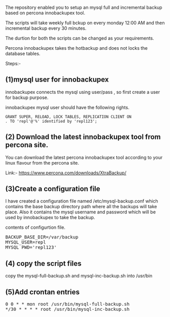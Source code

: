 The repository enabled you to setup an mysql full and incremental backup based on percona innobackupex tool. 

The scripts will take weekly full bckup on every monday 12:00 AM and then incremental backup every 30 minutes. 

The durtion for both the scripts can be changed as your requirements.

Percona innobackupex takes the hotbackup and does not locks the database tables.

Steps:-

<h2>(1)mysql user for innobackupex</h2>

innobackupex connects the mysql using user/pass , so first create a user for backup purpose.

innobackupex mysql user should have the following rights.

<code>GRANT SUPER, RELOAD, LOCK TABLES, REPLICATION CLIENT ON *.* TO 'repl'@'%' identified by 'repl123';</code>

<h2>(2) Download the latest innobackupex tool from percona site.</h2>

You can download the latest percona innobackupex tool according to your linux flavour from the percona site.

Link:- https://www.percona.com/downloads/XtraBackup/

<h2>(3)Create a configuration file</h2>

I have created a configuration file named /etc/mysql-backup.conf which contains the base backup directory path where all the backups will take place. Also it contains the mysql username and password which will be used by innobackupex to take the backup.

contents of configurtion file.
<pre>
BACKUP_BASE_DIR=/var/backup
MYSQL_USER=repl
MYSQL_PWD='repl123'
</pre>

<h2>(4) copy the script files </h2>

copy the mysql-full-backup.sh and mysql-inc-backup.sh into /usr/bin

<h2>(5)Add crontan entries</h2>
<pre>
0 0 * * mon root /usr/bin/mysql-full-backup.sh
*/30 * * * * root /usr/bin/mysql-inc-backup.sh
</pre>


